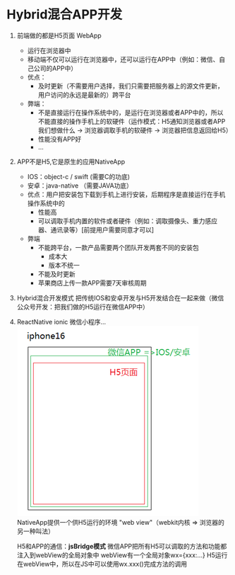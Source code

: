 # Hybrid混合APP开发

1. 前端做的都是H5页面 WebApp
   - 运行在浏览器中
   - 移动端不仅可以运行在浏览器中，还可以运行在APP中（例如：微信、自己公司的APP中）
   - 优点：
     - 及时更新（不需要用户选择，我们只需要把服务器上的源文件更新，用户访问的永远是最新的）跨平台
   - 弊端：
     - 不是直接运行在操作系统中的，是运行在浏览器或者APP中的，所以不能直接的操作手机上的软硬件（运作模式：H5通知浏览器或者APP我们想做什么 -> 浏览器调取手机的软硬件 -> 浏览器把信息返回给H5）
     - 性能没有APP好
     - ...

2. APP不是H5,它是原生的应用NativeApp
   - IOS：object-c / swift (需要C的功底)
   - 安卓：java-native （需要JAVA功底）
   - 优点：用户把安装包下载到手机上进行安装，后期程序是直接运行在手机操作系统中的
     - 性能高
     - 可以调取手机内置的软件或者硬件（例如：调取摄像头、重力感应器、通讯录等）[前提用户需要同意才可以]
   - 弊端
     - 不能跨平台，一款产品需要两个团队开发两套不同的安装包
       - 成本大
       - 版本不统一
     - 不能及时更新
     - 苹果商店上传一款APP需要7天审核周期

3. Hybrid混合开发模式
   把传统IOS和安卓开发与H5开发结合在一起来做（微信公众号开发：把我们做的H5运行在微信APP中）

4. ReactNative ionic 微信小程序...
   ![1562625124688](./media/1562625124688.png)
   NativeApp提供一个供H5运行的环境 "web view"（webkit内核 => 浏览器的另一种叫法）
   
   H5和APP的通信：**jsBridge模式**
   微信APP把所有H5可以调取的方法和功能都注入到webView的全局对象中
   webView有一个全局对象wx={xxx:...}
   H5运行在webView中，所以在JS中可以使用wx.xxx()完成方法的调用
